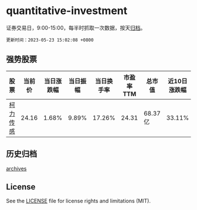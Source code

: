 # quantitative-investment

证券交易日，9:00-15:00，每半时抓取一次数据，按天[归档](archives)。

`更新时间：2023-05-23 15:02:08 +0800`

## 强势股票

|股票|当前价|当日涨跌幅|当日振幅|当日换手率|市盈率TTM|总市值|近10日涨跌幅|
|----|----|----|----|----|----|----|----|
|[柯力传感](https://xueqiu.com/S/SH603662)|24.16|1.68%|9.89%|17.26%|24.31|68.37亿|33.11%|

## 历史归档

[archives](archives)

## License

See the [LICENSE](LICENSE) file for license rights and limitations (MIT).